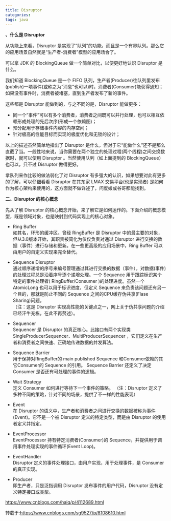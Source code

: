```yaml
---
title: Disruptor
categories: 
tags: java
---
```

**、什么是 Disruptor**

从功能上来看，Disruptor 是实现了“队列”的功能，而且是一个有界队列。那么它的应用场景自然就是“生产者-消费者”模型的应用场合了。

可以拿 JDK 的 BlockingQueue 做一个简单对比，以便更好地认识 Disruptor 是什么。

我们知道 BlockingQueue 是一个 FIFO
队列，生产者(Producer)往队列里发布(publish)一项事件(或称之为“消息”也可以)时，消费者(Consumer)能获得通知；如果没有事件时，消费者被堵塞，直到生产者发布了新的事件。

这些都是 Disruptor 能做到的，与之不同的是，Disruptor 能做更多：

  * 同一个“事件”可以有多个消费者，消费者之间既可以并行处理，也可以相互依赖形成处理的先后次序(形成一个依赖图)；
  * 预分配用于存储事件内容的内存空间；
  * 针对极高的性能目标而实现的极度优化和无锁的设计；

以上的描述虽然简单地指出了 Disruptor
是什么，但对于它“能做什么”还不是那么直截了当。一般性地来说，当你需要在两个独立的处理过程(两个线程)之间交换数据时，就可以使用 Disruptor
。当然使用队列（如上面提到的 BlockingQueue）也可以，只不过 Disruptor 做得更好。

拿队列来作比较的做法弱化了对 Disruptor 有多强大的认识，如果想要对此有更多的了解，可以仔细看看 Disruptor 在其东家 LMAX
交易平台(也是实现者) 是如何作为核心架构来使用的，这方面就不做详述了，问度娘或谷哥都能找到。

**二、Disruptor 的核心概念**

先从了解 Disruptor 的核心概念开始，来了解它是如何运作的。下面介绍的概念模型，既是领域对象，也是映射到代码实现上的核心对象。

  * Ring Buffer  
如其名，环形的缓冲区。曾经 RingBuffer 是 Disruptor 中的最主要的对象，但从3.0版本开始，其职责被简化为仅仅负责对通过
Disruptor 进行交换的数据（事件）进行存储和更新。在一些更高级的应用场景中，Ring Buffer 可以由用户的自定义实现来完全替代。

  * Sequence Disruptor  
通过顺序递增的序号来编号管理通过其进行交换的数据（事件），对数据(事件)的处理过程总是沿着序号逐个递增处理。一个 Sequence
用于跟踪标识某个特定的事件处理者( RingBuffer/Consumer )的处理进度。虽然一个 AtomicLong 也可以用于标识进度，但定义
Sequence 来负责该问题还有另一个目的，那就是防止不同的 Sequence 之间的CPU缓存伪共享(Flase Sharing)问题。  
（注：这是 Disruptor 实现高性能的关键点之一，网上关于伪共享问题的介绍已经汗牛充栋，在此不再赘述）。

  * Sequencer   
Sequencer 是 Disruptor 的真正核心。此接口有两个实现类
SingleProducerSequencer、MultiProducerSequencer ，它们定义在生产者和消费者之间快速、正确地传递数据的并发算法。

  * Sequence Barrier  
用于保持对RingBuffer的 main published Sequence 和Consumer依赖的其它Consumer的 Sequence 的引用。
Sequence Barrier 还定义了决定 Consumer 是否还有可处理的事件的逻辑。

  * Wait Strategy  
定义 Consumer 如何进行等待下一个事件的策略。 （注：Disruptor 定义了多种不同的策略，针对不同的场景，提供了不一样的性能表现）

  * Event  
在 Disruptor 的语义中，生产者和消费者之间进行交换的数据被称为事件(Event)。它不是一个被 Disruptor 定义的特定类型，而是由
Disruptor 的使用者定义并指定。

  * EventProcessor  
EventProcessor 持有特定消费者(Consumer)的 Sequence，并提供用于调用事件处理实现的事件循环(Event Loop)。

  * EventHandler  
Disruptor 定义的事件处理接口，由用户实现，用于处理事件，是 Consumer 的真正实现。

  * Producer  
即生产者，只是泛指调用 Disruptor 发布事件的用户代码，Disruptor 没有定义特定接口或类型。

https://www.cnblogs.com/haiq/p/4112689.html

转载于:https://www.cnblogs.com/sg9527/p/8108610.html

